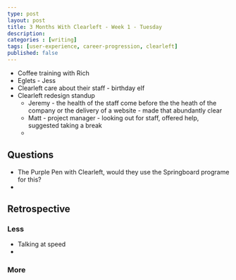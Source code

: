 ```yaml
---
type: post
layout: post
title: 3 Months With Clearleft - Week 1 - Tuesday
description: 
categories : [writing]
tags: [user-experience, career-progression, clearleft]
published: false
---
```


* Coffee training with Rich
* Eglets - Jess
* Clearleft care about their staff - birthday elf
* Clearleft redesign standup
  * Jeremy - the health of the staff come before the the heath of the company or the delivery of a website - made that abundantly clear
  * Matt - project manager - looking out for staff, offered help, suggested taking a break
  * 


## Questions

* The Purple Pen with Clearleft, would they use the Springboard programe for this?
* 

## Retrospective

### Less

* Talking at speed
* 

### More
